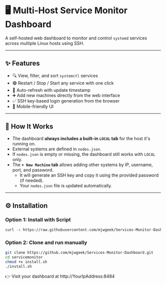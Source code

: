 # 🖥️ Multi-Host Service Monitor Dashboard

A self-hosted web dashboard to monitor and control `systemd` services across multiple Linux hosts using SSH.

---

## ✨ Features

- 🔍 View, filter, and sort `systemctl` services
- 🟢 Restart / Stop / Start any service with one click
- 🔁 Auto-refresh with update timestamp
- ➕ Add new machines directly from the web interface
- ✅ SSH key-based login generation from the browser
- 📱 Mobile-friendly UI

---

## 🧠 How It Works

- The dashboard **always includes a built-in `LOCAL` tab** for the host it's running on.
- External systems are defined in `nodes.json`.
- If `nodes.json` is empty or missing, the dashboard still works with `LOCAL` only.
- The **`+ New Machine` tab** allows adding other systems by IP, username, port, and password.
    - It will generate an SSH key and copy it using the provided password (if needed).
    - Your `nodes.json` file is updated automatically.

---

## ⚙️ Installation

### Option 1: Install with Script

```bash
curl -s https://raw.githubusercontent.com/mjwgeek/Services-Monitor-Dashboard/main/install.sh | bash
```
### Option 2: Clone and run manually

```bash
git clone https://github.com/mjwgeek/Services-Monitor-Dashboard.git
cd servicemonitor
chmod +x install.sh
./install.sh
```

👉 Visit your dashboard at http://YourIpAddress:8484
